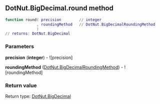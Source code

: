 ## DotNut.BigDecimal.round method


```lua
function round( precision        // integer
              , roundingMethod   // DotNut.BigDecimalRoundingMethod
              )
// returns: DotNut.BigDecimal
```


### Parameters

**precision** (**integer**) - ![precision]

**roundingMethod** ([DotNut.BigDecimalRoundingMethod](../../DotNut/BigDecimalRoundingMethod.md)) - ![roundingMethod]

### Return value

Return type: [DotNut.BigDecimal](../../DotNut/BigDecimal.md)

